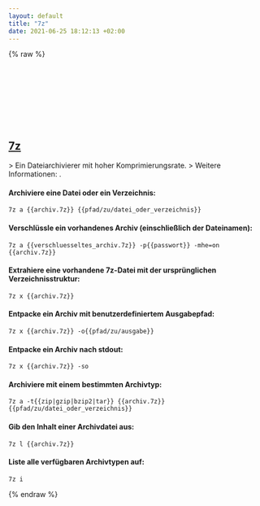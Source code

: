 ```yaml
---
layout: default
title: "7z"
date: 2021-06-25 18:12:13 +02:00
---
```

{% raw %}
<h2 id="7z">
  <a href="/de/common/7z.html">7z</a> <a href="#7z"><svg class="icon">
    <use href="/assets/images/unicode_sprite.svg#link" />
  </svg></a>
</h2>
> Ein Dateiarchivierer mit hoher Komprimierungsrate.
> Weitere Informationen: <https://www.7-zip.org/>.

#### Archiviere eine Datei oder ein Verzeichnis:
```shell
7z a {{archiv.7z}} {{pfad/zu/datei_oder_verzeichnis}}
```
#### Verschlüssle ein vorhandenes Archiv (einschließlich der Dateinamen):
```shell
7z a {{verschluesseltes_archiv.7z}} -p{{passwort}} -mhe=on {{archiv.7z}}
```
#### Extrahiere eine vorhandene 7z-Datei mit der ursprünglichen Verzeichnisstruktur:
```shell
7z x {{archiv.7z}}
```
#### Entpacke ein Archiv mit benutzerdefiniertem Ausgabepfad:
```shell
7z x {{archiv.7z}} -o{{pfad/zu/ausgabe}}
```
#### Entpacke ein Archiv nach stdout:
```shell
7z x {{archiv.7z}} -so
```
#### Archiviere mit einem bestimmten Archivtyp:
```shell
7z a -t{{zip|gzip|bzip2|tar}} {{archiv.7z}} {{pfad/zu/datei_oder_verzeichnis}}
```
#### Gib den Inhalt einer Archivdatei aus:
```shell
7z l {{archiv.7z}}
```
#### Liste alle verfügbaren Archivtypen auf:
```shell
7z i
```
{% endraw %}